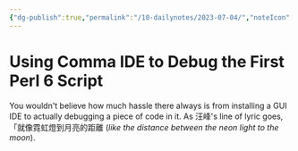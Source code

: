 ```yaml
---
{"dg-publish":true,"permalink":"/10-dailynotes/2023-07-04/","noteIcon":"2","created":"","updated":""}
---
```


# Using Comma IDE to Debug the First Perl 6 Script

You wouldn't believe how much hassle there always is from installing a GUI IDE to actually debugging a piece of code in it. As 汪峰's line of lyric goes, 「就像霓虹燈到月亮的距離 (*like the distance between the neon light to the moon*).